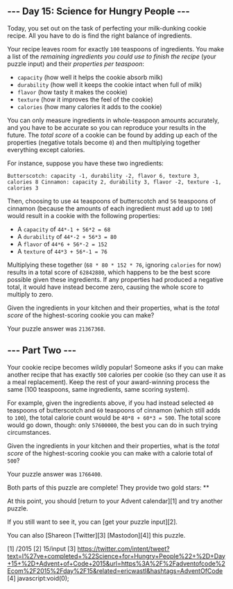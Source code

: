 
## --- Day 15: Science for Hungry People ---

Today, you set out on the task of perfecting your milk-dunking cookie recipe. All you have to do is find the right balance of ingredients.

Your recipe leaves room for exactly `100` teaspoons of ingredients. You make a list of the *remaining ingredients you could use to finish the recipe* (your puzzle input) and their *properties per teaspoon*:

* `capacity` (how well it helps the cookie absorb milk)
* `durability` (how well it keeps the cookie intact when full of milk)
* `flavor` (how tasty it makes the cookie)
* `texture` (how it improves the feel of the cookie)
* `calories` (how many calories it adds to the cookie)

You can only measure ingredients in whole-teaspoon amounts accurately, and you have to be accurate so you can reproduce your results in the future. The *total score* of a cookie can be found by adding up each of the properties (negative totals become `0`) and then multiplying together everything except calories.

For instance, suppose you have these two ingredients:

`Butterscotch: capacity -1, durability -2, flavor 6, texture 3, calories 8
Cinnamon: capacity 2, durability 3, flavor -2, texture -1, calories 3
`

Then, choosing to use `44` teaspoons of butterscotch and `56` teaspoons of cinnamon (because the amounts of each ingredient must add up to `100`) would result in a cookie with the following properties:

* A `capacity` of `44*-1 + 56*2 = 68`
* A `durability` of `44*-2 + 56*3 = 80`
* A `flavor` of `44*6 + 56*-2 = 152`
* A `texture` of `44*3 + 56*-1 = 76`

Multiplying these together (`68 * 80 * 152 * 76`, ignoring `calories` for now) results in a total score of `62842880`, which happens to be the best score possible given these ingredients. If any properties had produced a negative total, it would have instead become zero, causing the whole score to multiply to
zero.

Given the ingredients in your kitchen and their properties, what is the *total score* of the highest-scoring cookie you can make?

Your puzzle answer was `21367368`.

## --- Part Two ---

Your cookie recipe becomes wildly popular! Someone asks if you can make another recipe that has exactly `500` calories per cookie (so they can use it as a meal replacement). Keep the rest of your award-winning process the same (100 teaspoons, same ingredients, same scoring system).

For example, given the ingredients above, if you had instead selected `40` teaspoons of butterscotch and `60` teaspoons of cinnamon (which still adds to `100`), the total calorie count would be `40*8 + 60*3 = 500`. The total score would go down, though: only `57600000`, the best you can do in such trying
circumstances.

Given the ingredients in your kitchen and their properties, what is the *total score* of the highest-scoring cookie you can make with a calorie total of `500`?

Your puzzle answer was `1766400`.

Both parts of this puzzle are complete! They provide two gold stars: **

At this point, you should [return to your Advent calendar][1] and try another puzzle.

If you still want to see it, you can [get your puzzle input][2].

You can also [Shareon [Twitter][3] [Mastodon][4]] this puzzle.

[1] /2015
[2] 15/input
[3] https://twitter.com/intent/tweet?text=I%27ve+completed+%22Science+for+Hungry+People%22+%2D+Day+15+%2D+Advent+of+Code+2015&url=https%3A%2F%2Fadventofcode%2Ecom%2F2015%2Fday%2F15&related=ericwastl&hashtags=AdventOfCode
[4] javascript:void(0);

